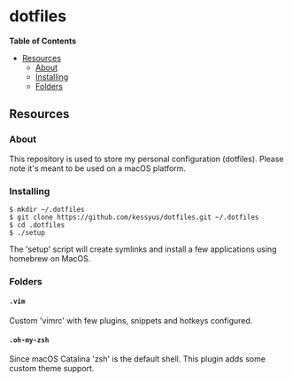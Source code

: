 # dotfiles

**Table of Contents**

<!-- toc -->

- [Resources](#resources)
  * [About](#about)
  * [Installing](#installing)
  * [Folders](#folders)

<!-- tocstop -->

## Resources

### About

This repository is used to store my personal configuration (dotfiles). Please note it's meant to be used on a macOS platform.


### Installing

```console
$ mkdir ~/.dotfiles
$ git clone https://github.com/kessyus/dotfiles.git ~/.dotfiles
$ cd .dotfiles
$ ./setup
```

The 'setup' script will create symlinks and install a few applications using homebrew on MacOS.

### Folders

#### `.vim`

Custom 'vimrc' with few plugins, snippets and hotkeys configured.

#### `.oh-my-zsh`

Since macOS Catalina 'zsh' is the default shell. This plugin adds some custom theme support.

